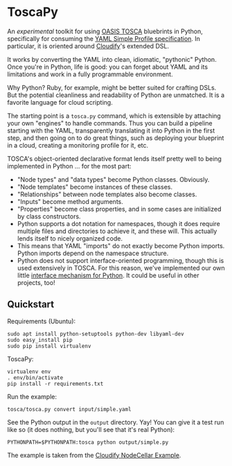 ToscaPy
=======

An _experimental_ toolkit for using [OASIS TOSCA](https://www.oasis-open.org/committees/tc_home.php?wg_abbrev=tosca) bluebrints in Python, specifically for consuming the [YAML Simple Profile specification](http://docs.oasis-open.org/tosca/TOSCA-Simple-Profile-YAML/v1.0/csprd02/TOSCA-Simple-Profile-YAML-v1.0-csprd02.html). In particular, it is oriented around [Cloudify](http://getcloudify.org/)'s extended DSL.

It works by converting the YAML into clean, idiomatic, "pythonic" Python. Once you're in Python, life is good: you can forget about YAML and its limitations and work in a fully programmable environment.

Why Python? Ruby, for example, might be better suited for crafting DSLs. But the potential cleanliness and readability of Python are unmatched. It is a favorite language for cloud scripting.

The starting point is a `tosca.py` command, which is extensible by attaching your own "engines" to handle commands. Thus you can build a pipeline starting with the YAML, transparently translating it into Python in the first step, and then going on to do great things, such as deploying your blueprint in a cloud, creating a monitoring profile for it, etc.

TOSCA's object-oriented declarative format lends itself pretty well to being implemented in Python ... for the most part:

* "Node types" and "data types" become Python classes. Obviously.
* "Node templates" become instances of these classes.
* "Relationships" between node templates also become classes.
* "Inputs" become method arguments.
* "Properties" become class properties, and in some cases are initialized by class constructors. 
* Python supports a dot notation for namespaces, though it does require multiple files and directories to achieve it, and these will. This actually lends itself to nicely organized code.
* This means that YAML "imports" do not exactly become Python imports. Python imports depend on the namespace structure.
* Python does not support interface-oriented programming, though this is used extensively in TOSCA. For this reason, we've implemented our own little [interface mechanism for Python](tosca-py/blob/master/tosca/interfaceable.py). It could be useful in other projects, too!

Quickstart
----------

Requirements (Ubuntu):

    sudo apt install python-setuptools python-dev libyaml-dev
    sudo easy_install pip
    sudo pip install virtualenv

ToscaPy:

    virtualenv env
    . env/bin/activate
    pip install -r requirements.txt

Run the example:

    tosca/tosca.py convert input/simple.yaml

See the Python output in the `output` directory. Yay! You can give it a test run like so (it does nothing, but you'll see that it's real Python):

    PYTHONPATH=$PYTHONPATH:tosca python output/simple.py

The example is taken from the [Cloudify NodeCellar Example](https://github.com/cloudify-cosmo/cloudify-nodecellar-example).
